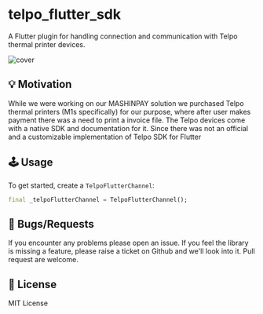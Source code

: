 # telpo_flutter_sdk
A Flutter plugin for handling connection and communication with Telpo thermal printer devices.

<img src="https://raw.githubusercontent.com/AL-ventures/telpo-flutter-sdk/master/_external/cover.png" alt="cover" />

## 💡 Motivation
While we were working on our MASHINPAY solution we purchased Telpo thermal printers (M1s specifically) for our purpose, where after user makes payment there was a need to print a invoice file. The Telpo devices come with a native SDK and documentation for it. Since there was not an official and a customizable implementation of Telpo SDK for Flutter


## 🕹️ Usage

To get started, create a `TelpoFlutterChannel`:

```dart
final _telpoFlutterChannel = TelpoFlutterChannel();
```

## 🐞 Bugs/Requests

If you encounter any problems please open an issue. If you feel the library is missing a feature, please raise a ticket on Github and we'll look into it. Pull request are welcome.

## 📃 License

MIT License